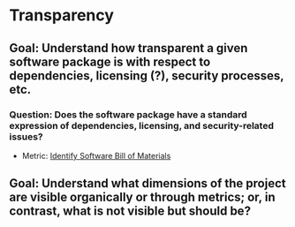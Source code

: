 # Transparency 

## Goal: Understand how transparent a given software package is with respect to dependencies, licensing (?), security processes, etc. 

### Question: Does the software package have a standard expression of dependencies, licensing, and security-related issues? 
- Metric: [Identify Software Bill of Materials](software-bill-of-materials.md)

## Goal: Understand what dimensions of the project are visible organically or through metrics; or, in contrast, what is not visible but should be? 
